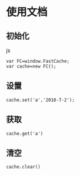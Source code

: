 # 使用文档

## 初始化
js
```
var FC=window.FastCache;
var cache=new FC();
```

## 设置
```
cache.set('a','2018-7-2');
```

## 获取
```
cache.get('a')
```

## 清空
```
cache.clear()
```